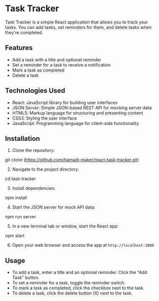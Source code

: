# Task Tracker

Task Tracker is a simple React application that allows you to track your tasks. You can add tasks, set reminders for them, and delete tasks when they're completed.

## Features

- Add a task with a title and optional reminder
- Set a reminder for a task to receive a notification
- Mark a task as completed
- Delete a task

## Technologies Used

- React: JavaScript library for building user interfaces
- JSON Server: Simple JSON-based REST API for mocking server data
- HTML5: Markup language for structuring and presenting content
- CSS3: Styling the user interface
- JavaScript: Programming language for client-side functionality

## Installation

1. Clone the repository:

git clone (https://github.com/hamadi-maker/react-task-tracker.git)


2. Navigate to the project directory:

cd task-tracker


3. Install dependencies:

npm install


4. Start the JSON server for mock API data:

npm run server


5. In a new terminal tab or window, start the React app:

npm start


6. Open your web browser and access the app at `http://localhost:3000`

## Usage

- To add a task, enter a title and an optional reminder. Click the "Add Task" button.
- To set a reminder for a task, toggle the reminder switch.
- To mark a task as completed, click the checkbox next to the task.
- To delete a task, click the delete button (X) next to the task.
